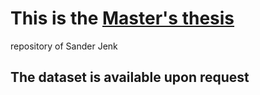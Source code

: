 # This is the [Master's thesis]([https://www.google.com](https://comserv.cs.ut.ee/ati_thesis/datasheet.php?id=75090&year=2022))
 repository of Sander Jenk

## The dataset is available upon request



